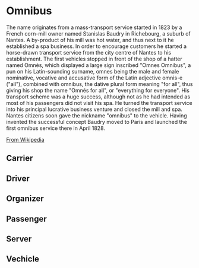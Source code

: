 # Omnibus

The name originates from a mass-transport service started in 1823 by a French corn-mill owner named Stanislas Baudry in Richebourg, a suburb of Nantes. A by-product of his mill was hot water, and thus next to it he established a spa business. In order to encourage customers he started a horse-drawn transport service from the city centre of Nantes to his establishment. The first vehicles stopped in front of the shop of a hatter named Omnés, which displayed a large sign inscribed "Omnes Omnibus", a pun on his Latin-sounding surname, omnes being the male and female nominative, vocative and accusative form of the Latin adjective omnis-e ("all"), combined with omnibus, the dative plural form meaning "for all", thus giving his shop the name "Omnés for all", or "everything for everyone". His transport scheme was a huge success, although not as he had intended as most of his passengers did not visit his spa. He turned the transport service into his principal lucrative business venture and closed the mill and spa. Nantes citizens soon gave the nickname "omnibus" to the vehicle. Having invented the successful concept Baudry moved to Paris and launched the first omnibus service there in April 1828.

[From Wikipedia](https://en.wikipedia.org/wiki/Bus#Name)

## Carrier

## Driver

## Organizer

## Passenger

## Server

## Vechicle
